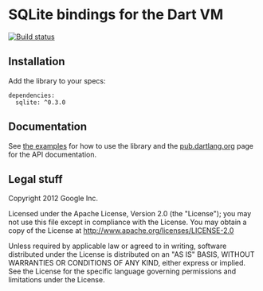SQLite bindings for the Dart VM
============================================

[![Build status](https://travis-ci.org/pylaligand/dart-sqlite.svg?branch=master)](https://travis-ci.org/pylaligand/dart-sqlite)


## Installation

Add the library to your specs:
```
dependencies:
  sqlite: ^0.3.0
```


## Documentation

See [the examples](example/) for how to use the library and the
[pub.dartlang.org](https://pub.dartlang.org/packages/sqlite) page for the API
documentation.


## Legal stuff

Copyright 2012 Google Inc.

Licensed under the Apache License, Version 2.0 (the "License");
you may not use this file except in compliance with the License.
You may obtain a copy of the License at http://www.apache.org/licenses/LICENSE-2.0

Unless required by applicable law or agreed to in writing, software
distributed under the License is distributed on an "AS IS" BASIS,
WITHOUT WARRANTIES OR CONDITIONS OF ANY KIND, either express or implied.
See the License for the specific language governing permissions and
limitations under the License.
